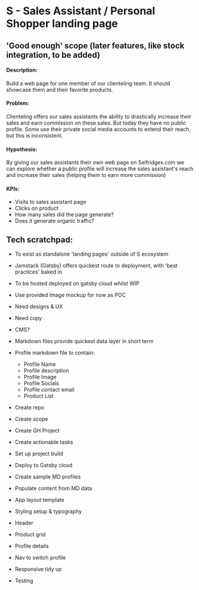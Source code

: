 # S - Sales Assistant / Personal Shopper landing page
## 'Good enough' scope (later features, like stock integration, to be added)

#### Description:
Build a web page for one member of our clienteling team. It should showcase them and their favorite products. 

#### Problem:
Clienteling offers our sales assistants the ability to drastically increase their sales and earn commission on these sales. But today they have no public profile. Some use their private social media accounts to extend their reach, but this is inconsistent. 

#### Hypothesis:
By giving our sales assistants their own web page on Selfridges.com we can explore whether a public profile will increase the sales assistant's reach and increase their sales	(helping them to earn more commission)

#### KPIs:
- Visits to sales assistant page 
- Clicks on product
- How many sales did the page generate? 
- Does it generate organic traffic?

## Tech scratchpad:
- To exist as standalone 'landing pages' outside of S ecosystem
- Jamstack (Gatsby) offers quickest route to deployment, with 'best practices' baked in
- To be hosted deployed on gatsby cloud whilst WIP
- Use provided Image mockup for now as POC
- Need designs & UX
- Need copy
- CMS?
- Markdown files provide quickest data layer in short term
- Profile markdown file to contain:
  - Profile Name
  - Profile description
  - Profile Image
  - Profile Socials
  - Profile contact email
  - Product List

- Create repo
- Create scope
- Create GH Project
- Create actionable tasks
- Set up project build
- Deploy to Gatsby cloud
- Create sample MD profiles
- Populate content from MD data
- App layout template
- Styling setup & typography
- Header
- Product grid
- Profile details
- Nav to switch profile
- Responsive tidy up
- Testing
